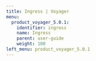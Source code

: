 ```yaml
---
title: Ingress | Voyager
menu:
  product_voyager_5.0.1:
    identifier: ingress
    name: Ingress
    parent: user-guide
    weight: 100
left_menu: product_voyager_5.0.1
---
```

